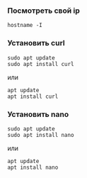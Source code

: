
### Посмотреть свой ip
```
hostname -I
```

### Установить curl
```
sudo apt update
sudo apt install curl
```
или 
```
apt update
apt install curl
```

### Установить nano
```
sudo apt update
sudo apt install nano
```
или 
```
apt update
apt install nano
```
